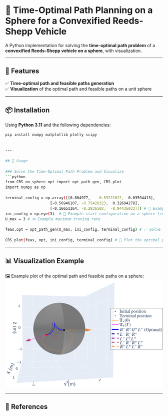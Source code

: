 # 🚗 Time-Optimal Path Planning on a Sphere for a Convexified Reeds-Shepp Vehicle

A Python implementation for solving the **time-optimal path problem** of a **convexified Reeds-Shepp vehicle on a sphere**, with visualization.

---

## 🔹 Features
✅ **Time-optimal path and feasible paths generation**  
✅ **Visualization** of the optimal path and feasible paths on a unit sphere  

---

## 📦 Installation
Using **Python 3.11** and the following dependencies:

```bash
pip install numpy matplotlib plotly scipy


---

## 🚀 Usage

### Solve the Time-Optimal Path Problem and Visualize
```python
from CRS_on_sphere_opt import opt_path_gen, CRS_plot
import numpy as np

terminal_config = np.array([[0.804977,   -0.59221622,  0.03594413],
 		            [-0.56946107, -0.75420323,  0.32694278],
 		            [-0.16651164, -0.2836502,  -0.94436033]]) # 🎯 Example desired terminal configuration on a sphere (in SO(3))
ini_config = np.eye(3)  # 🏁 Example start configuration on a sphere (in SO(3))
U_max = 3 # ⚙️ Example maximum truning rate

feas,opt = opt_path_gen(U_max, ini_config, terminal_config) # ✅ Solve for the optimal path and all feasible paths

CRS_plot(feas, opt, ini_config, terminal_config) # 🎨 Plot the optimal path and all feasible paths on a unit sphere
```

---

## 📊 Visualization Example
🖼️ Example plot of the optimal path and feasible paths on a sphere:  
![Example Visualization](assets/numerical_example.png)


---

## 📖 References


